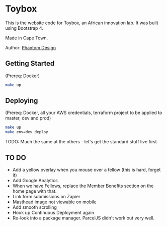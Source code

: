 # Toybox

This is the website code for Toybox, an African innovation lab. It was built using Bootstrap 4.

Made in Cape Town.

Author:
[Phantom Design](https://phantom.design)

## Getting Started

(Prereq: Docker)

```sh
make up
```

## Deploying

(Prereq: Docker, all your AWS credentials, terraform project to be applied to master, dev and prod)

```sh
make up
make env=dev deploy
```

TODO: Much the same at the others - let's get the standard stuff live first

## TO DO

- Add a yellow overlay when you mouse over a fellow (this is hard, forget it)
- Add Google Analytics
- When we have Fellows, replace the Member Benefits section on the home page with that.
- Link form submissions on Zapier
- Masthead image not viewable on mobile
- Add smooth scrolling
- Hook up Continuous Deployment again
- Re-look into a package manager. ParcelJS didn't work out very well. 